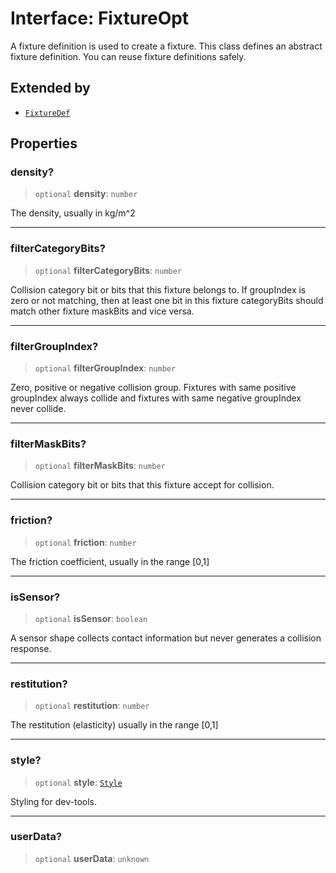 # Interface: FixtureOpt

A fixture definition is used to create a fixture. This class defines an
abstract fixture definition. You can reuse fixture definitions safely.

## Extended by

- [`FixtureDef`](FixtureDef)

## Properties

### density?

> `optional` **density**: `number`

The density, usually in kg/m^2

***

### filterCategoryBits?

> `optional` **filterCategoryBits**: `number`

Collision category bit or bits that this fixture belongs to.
If groupIndex is zero or not matching, then at least one bit in this fixture categoryBits should match other fixture maskBits and vice versa.

***

### filterGroupIndex?

> `optional` **filterGroupIndex**: `number`

Zero, positive or negative collision group.
Fixtures with same positive groupIndex always collide and fixtures with same negative groupIndex never collide.

***

### filterMaskBits?

> `optional` **filterMaskBits**: `number`

Collision category bit or bits that this fixture accept for collision.

***

### friction?

> `optional` **friction**: `number`

The friction coefficient, usually in the range [0,1]

***

### isSensor?

> `optional` **isSensor**: `boolean`

A sensor shape collects contact information but never generates a collision response.

***

### restitution?

> `optional` **restitution**: `number`

The restitution (elasticity) usually in the range [0,1]

***

### style?

> `optional` **style**: [`Style`](Style)

Styling for dev-tools.

***

### userData?

> `optional` **userData**: `unknown`
